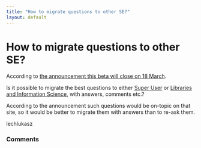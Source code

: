 ```yaml
---
title: "How to migrate questions to other SE?"
layout: default
---
```

How to migrate questions to other SE?
=====================
According to [the announcement this beta will close on 18
March](http://meta.digitalpreservation.stackexchange.com/questions/50/digital-preservation-se-will-close-on-march-18?cb=1).

Is it possible to migrate the best questions to either [Super
User](http://superuser.com/) or [Libraries and Information
Science](http://libraries.stackexchange.com/), with answers, comments
etc.?

According to the announcement such questions would be on-topic on that
site, so it would be better to migrate them with answers than to re-ask
them.

lechlukasz

### Comments ###


